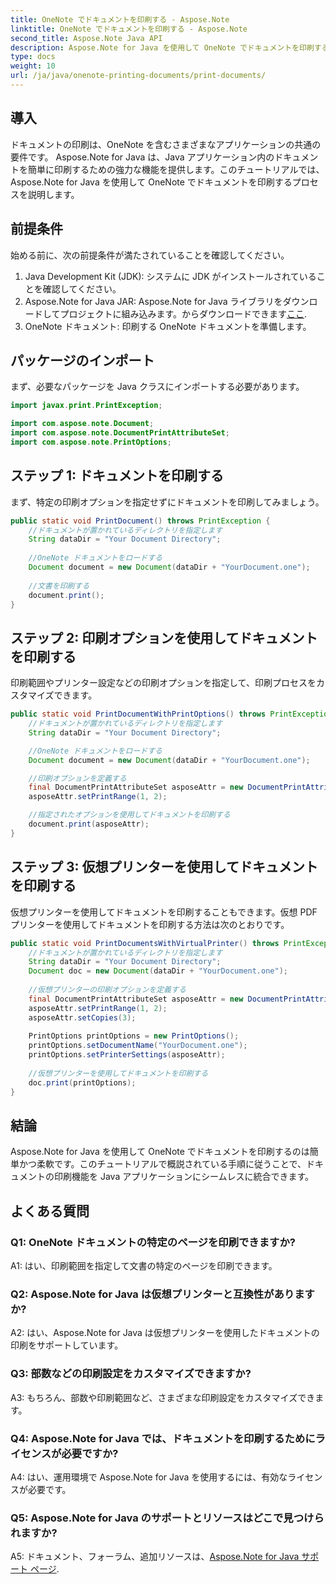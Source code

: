```yaml
---
title: OneNote でドキュメントを印刷する - Aspose.Note
linktitle: OneNote でドキュメントを印刷する - Aspose.Note
second_title: Aspose.Note Java API
description: Aspose.Note for Java を使用して OneNote でドキュメントを印刷する方法を学習します。コード例とカスタマイズ可能なオプションを含むステップバイステップのガイド。
type: docs
weight: 10
url: /ja/java/onenote-printing-documents/print-documents/
---
```

## 導入

ドキュメントの印刷は、OneNote を含むさまざまなアプリケーションの共通の要件です。 Aspose.Note for Java は、Java アプリケーション内のドキュメントを簡単に印刷するための強力な機能を提供します。このチュートリアルでは、Aspose.Note for Java を使用して OneNote でドキュメントを印刷するプロセスを説明します。

## 前提条件

始める前に、次の前提条件が満たされていることを確認してください。

1. Java Development Kit (JDK): システムに JDK がインストールされていることを確認してください。
2.  Aspose.Note for Java JAR: Aspose.Note for Java ライブラリをダウンロードしてプロジェクトに組み込みます。からダウンロードできます[ここ](https://releases.aspose.com/note/java/).
3. OneNote ドキュメント: 印刷する OneNote ドキュメントを準備します。

## パッケージのインポート

まず、必要なパッケージを Java クラスにインポートする必要があります。

```java
import javax.print.PrintException;

import com.aspose.note.Document;
import com.aspose.note.DocumentPrintAttributeSet;
import com.aspose.note.PrintOptions;
```

## ステップ 1: ドキュメントを印刷する

まず、特定の印刷オプションを指定せずにドキュメントを印刷してみましょう。

```java
public static void PrintDocument() throws PrintException {
    //ドキュメントが置かれているディレクトリを指定します
    String dataDir = "Your Document Directory";
    
    //OneNote ドキュメントをロードする
    Document document = new Document(dataDir + "YourDocument.one");
    
    //文書を印刷する
    document.print();
}
```

## ステップ 2: 印刷オプションを使用してドキュメントを印刷する

印刷範囲やプリンター設定などの印刷オプションを指定して、印刷プロセスをカスタマイズできます。

```java
public static void PrintDocumentWithPrintOptions() throws PrintException {
    //ドキュメントが置かれているディレクトリを指定します
    String dataDir = "Your Document Directory";

    //OneNote ドキュメントをロードする
    Document document = new Document(dataDir + "YourDocument.one");

    //印刷オプションを定義する
    final DocumentPrintAttributeSet asposeAttr = new DocumentPrintAttributeSet("Microsoft XPS Document Writer");
    asposeAttr.setPrintRange(1, 2);

    //指定されたオプションを使用してドキュメントを印刷する
    document.print(asposeAttr);
}
```

## ステップ 3: 仮想プリンターを使用してドキュメントを印刷する

仮想プリンターを使用してドキュメントを印刷することもできます。仮想 PDF プリンターを使用してドキュメントを印刷する方法は次のとおりです。

```java
public static void PrintDocumentsWithVirtualPrinter() throws PrintException {
    //ドキュメントが置かれているディレクトリを指定します
    String dataDir = "Your Document Directory";
    Document doc = new Document(dataDir + "YourDocument.one");
     
    //仮想プリンターの印刷オプションを定義する
    final DocumentPrintAttributeSet asposeAttr = new DocumentPrintAttributeSet("doPDF 8");
    asposeAttr.setPrintRange(1, 2);
    asposeAttr.setCopies(3);
     
    PrintOptions printOptions = new PrintOptions();
    printOptions.setDocumentName("YourDocument.one");
    printOptions.setPrinterSettings(asposeAttr);
      
    //仮想プリンターを使用してドキュメントを印刷する
    doc.print(printOptions);
}
```

## 結論

Aspose.Note for Java を使用して OneNote でドキュメントを印刷するのは簡単かつ柔軟です。このチュートリアルで概説されている手順に従うことで、ドキュメントの印刷機能を Java アプリケーションにシームレスに統合できます。

## よくある質問

### Q1: OneNote ドキュメントの特定のページを印刷できますか?

A1: はい、印刷範囲を指定して文書の特定のページを印刷できます。

### Q2: Aspose.Note for Java は仮想プリンターと互換性がありますか?

A2: はい、Aspose.Note for Java は仮想プリンターを使用したドキュメントの印刷をサポートしています。

### Q3: 部数などの印刷設定をカスタマイズできますか?

A3: もちろん、部数や印刷範囲など、さまざまな印刷設定をカスタマイズできます。

### Q4: Aspose.Note for Java では、ドキュメントを印刷するためにライセンスが必要ですか?

A4: はい、運用環境で Aspose.Note for Java を使用するには、有効なライセンスが必要です。

### Q5: Aspose.Note for Java のサポートとリソースはどこで見つけられますか?

 A5: ドキュメント、フォーラム、追加リソースは、[Aspose.Note for Java サポート ページ](https://forum.aspose.com/c/note/28).